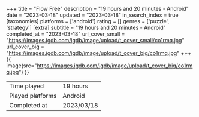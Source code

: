 +++
title = "Flow Free"
description = "19 hours and 20 minutes - Android"
date = "2023-03-18"
updated = "2023-03-18"
in_search_index = true
[taxonomies]
platforms = ['android']
rating = []
genres = ['puzzle', 'strategy']
[extra]
subtitle = "19 hours and 20 minutes - Android"
completed_at = "2023-03-18"
url_cover_small = "https://images.igdb.com/igdb/image/upload/t_cover_small/co1rmq.jpg"
url_cover_big = "https://images.igdb.com/igdb/image/upload/t_cover_big/co1rmq.jpg"
+++
{{ image(src="https://images.igdb.com/igdb/image/upload/t_cover_big/co1rmq.jpg") }}

|              |            |
| ------------ | ---------- |
| Time played  | 19 hours |
| Played platforms    | Android |
| Completed at | 2023/03/18 |


